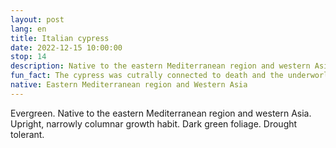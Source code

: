 ```yaml
---
layout: post
lang: en
title: Italian cypress
date: 2022-12-15 10:00:00
stop: 14
description: Native to the eastern Mediterranean region and western Asia. Drought tolerant.
fun_fact: The cypress was cutrally connected to death and the underworld in Greek and Roman cultures, and to mouning in modern religion
native: Eastern Mediterranean region and Western Asia
---
```

Evergreen. Native to the eastern Mediterranean region and western Asia. Upright, narrowly columnar growth habit. Dark green foliage. Drought tolerant.
